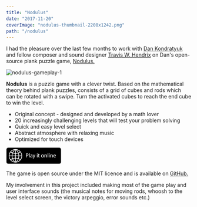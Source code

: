 ```yaml
---
title: "Nodulus"
date: "2017-11-20"
coverImage: "nodulus-thumbnail-2208x1242.png"
path: "/nodulus"
---
```


I had the pleasure over the last few months to work with [Dan Kondratyuk](https://hyperparticle.com/about/) and fellow composer and sound designer [Travis W. Hendrix](http://traviswhendrix.com/) on Dan's open-source plank puzzle game, [Nodulus.](https://github.com/Hyperparticle/nodulus)

![nodulus-gameplay-1](images/nodulus-gameplay-1.gif)

**Nodulus** is a puzzle game with a clever twist. Based on the mathematical theory behind plank puzzles, consists of a grid of cubes and rods which can be rotated with a swipe. Turn the activated cubes to reach the end cube to win the level.

- Original concept - designed and developed by a math lover
- 20 increasingly challenging levels that will test your problem solving
- Quick and easy level select
- Abstract atmosphere with relaxing music
- Optimized for touch devices

[![Download_on_the_App_Store_Badge_US-UK_135x40](images/download_on_the_app_store_badge_us-uk_135x40.png)](https://hyperparticle.com/nodulus)

The game is open source under the MIT licence and is available on [GitHub.](https://github.com/Hyperparticle/nodulus)

My involvement in this project included making most of the game play and user interface sounds (the musical notes for moving rods, whoosh to the level select screen, the victory arpeggio, error sounds etc.)
